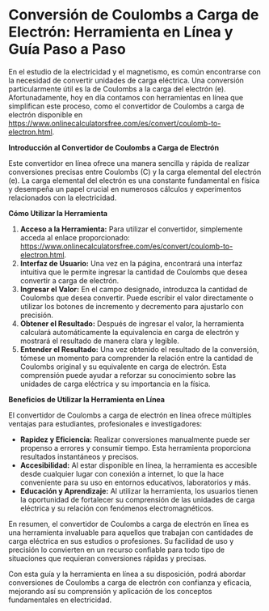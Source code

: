 Conversión de Coulombs a Carga de Electrón: Herramienta en Línea y Guía Paso a Paso
===================================================================================

En el estudio de la electricidad y el magnetismo, es común encontrarse con la necesidad de convertir unidades de carga eléctrica. Una conversión particularmente útil es la de Coulombs a la carga del electrón (e). Afortunadamente, hoy en día contamos con herramientas en línea que simplifican este proceso, como el convertidor de Coulombs a carga de electrón disponible en <https://www.onlinecalculatorsfree.com/es/convert/coulomb-to-electron.html>.

**Introducción al Convertidor de Coulombs a Carga de Electrón**

Este convertidor en línea ofrece una manera sencilla y rápida de realizar conversiones precisas entre Coulombs (C) y la carga elemental del electrón (e). La carga elemental del electrón es una constante fundamental en física y desempeña un papel crucial en numerosos cálculos y experimentos relacionados con la electricidad.

**Cómo Utilizar la Herramienta**

1. **Acceso a la Herramienta:** Para utilizar el convertidor, simplemente acceda al enlace proporcionado: <https://www.onlinecalculatorsfree.com/es/convert/coulomb-to-electron.html>.
2. **Interfaz de Usuario:** Una vez en la página, encontrará una interfaz intuitiva que le permite ingresar la cantidad de Coulombs que desea convertir a carga de electrón.
3. **Ingresar el Valor:** En el campo designado, introduzca la cantidad de Coulombs que desea convertir. Puede escribir el valor directamente o utilizar los botones de incremento y decremento para ajustarlo con precisión.
4. **Obtener el Resultado:** Después de ingresar el valor, la herramienta calculará automáticamente la equivalencia en carga de electrón y mostrará el resultado de manera clara y legible.
5. **Entender el Resultado:** Una vez obtenido el resultado de la conversión, tómese un momento para comprender la relación entre la cantidad de Coulombs original y su equivalente en carga de electrón. Esta comprensión puede ayudar a reforzar su conocimiento sobre las unidades de carga eléctrica y su importancia en la física.

**Beneficios de Utilizar la Herramienta en Línea**

El convertidor de Coulombs a carga de electrón en línea ofrece múltiples ventajas para estudiantes, profesionales e investigadores:

- **Rapidez y Eficiencia:** Realizar conversiones manualmente puede ser propenso a errores y consumir tiempo. Esta herramienta proporciona resultados instantáneos y precisos.
- **Accesibilidad:** Al estar disponible en línea, la herramienta es accesible desde cualquier lugar con conexión a internet, lo que la hace conveniente para su uso en entornos educativos, laboratorios y más.
- **Educación y Aprendizaje:** Al utilizar la herramienta, los usuarios tienen la oportunidad de fortalecer su comprensión de las unidades de carga eléctrica y su relación con fenómenos electromagnéticos.

En resumen, el convertidor de Coulombs a carga de electrón en línea es una herramienta invaluable para aquellos que trabajan con cantidades de carga eléctrica en sus estudios o profesiones. Su facilidad de uso y precisión lo convierten en un recurso confiable para todo tipo de situaciones que requieran conversiones rápidas y precisas.

Con esta guía y la herramienta en línea a su disposición, podrá abordar conversiones de Coulombs a carga de electrón con confianza y eficacia, mejorando así su comprensión y aplicación de los conceptos fundamentales en electricidad.